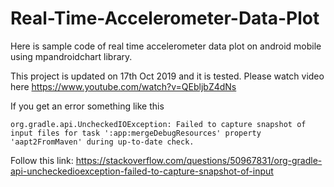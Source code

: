 # Real-Time-Accelerometer-Data-Plot
Here is sample code of real time accelerometer data plot on android mobile using mpandroidchart library.

This project is updated on 17th Oct 2019 and it is tested. Please watch video here https://www.youtube.com/watch?v=QEbljbZ4dNs

If you get an error something like this
```
org.gradle.api.UncheckedIOException: Failed to capture snapshot of input files for task ':app:mergeDebugResources' property 'aapt2FromMaven' during up-to-date check.
```

Follow this link: https://stackoverflow.com/questions/50967831/org-gradle-api-uncheckedioexception-failed-to-capture-snapshot-of-input

